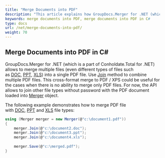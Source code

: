 ```yaml
---
title: "Merge Documents into PDF"
description: "This article explains how GroupDocs.Merger for .NET (which is a part of Conholdate.Total for .NET) can merge documents into PDF."
keywords: merge documents into PDF, merge documents into PDF in C#
type: docs
url: /net/merge-documents-into-pdf/
weight: 70
---
```


## Merge Documents into PDF in C#

GroupDocs.Merger for .NET (which is a part of Conholdate.Total for .NET) allows to merge multiple files (even different types of files such as [DOC](https://docs.fileformat.com/word-processing/doc/), [PPT](https://docs.fileformat.com/presentation/ppt/), [XLS](https://docs.fileformat.com/spreadsheet/xls/)) into a single PDF file. Use [Join](https://apireference.groupdocs.com/net/merger/groupdocs.merger/merger/methods/join/index) method to combine multiple PDF files. This cross-format merge to PDF / XPS could be useful for the cases when there is no ability to merge only PDF files. For now, the API allows to join other file types without password with the PDF document loaded into [Merger](https://apireference.groupdocs.com/net/merger/groupdocs.merger/merger) object.

The following example demonstrates how to merge PDF file with [DOC](https://docs.fileformat.com/word-processing/doc/), [PPT](https://docs.fileformat.com/presentation/ppt/) and [XLS](https://docs.fileformat.com/spreadsheet/xls/) file types:

```csharp
using (Merger merger = new Merger(@"c:\document1.pdf"))
{
    merger.Join(@"c:\document2.doc");
    merger.Join(@"c:\document3.ppt");
    merger.Join(@"c:\document4.xls");
 
	merger.Save(@"c:\merged.pdf");
}
```

